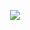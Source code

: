 <p align="center">
  <img src="https://cr-skills-chart-widget.azurewebsites.net/api/api?username=arseniypetrikor">
</p>
